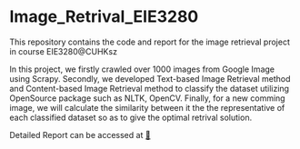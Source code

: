 # Image_Retrival_EIE3280
This repository contains the code and report for the image retrieval project in course EIE3280@CUHKsz

In this project, we firstly crawled over 1000 images from Google Image using Scrapy. Secondly, we developed Text-based Image Retrieval method and Content-based Image Retrieval method to classify the dataset utilizing OpenSource package such as NLTK, OpenCV. Finally, for a new comming image, we will calculate the similarity between it the the representative of each classified dataset so as to give the optimal retrival solution.

Detailed Report can be accessed at [🔗](https://github.com/yoyostudy/Image_Retrival_EIE3280/blob/main/FinalProject/report.pdf)
